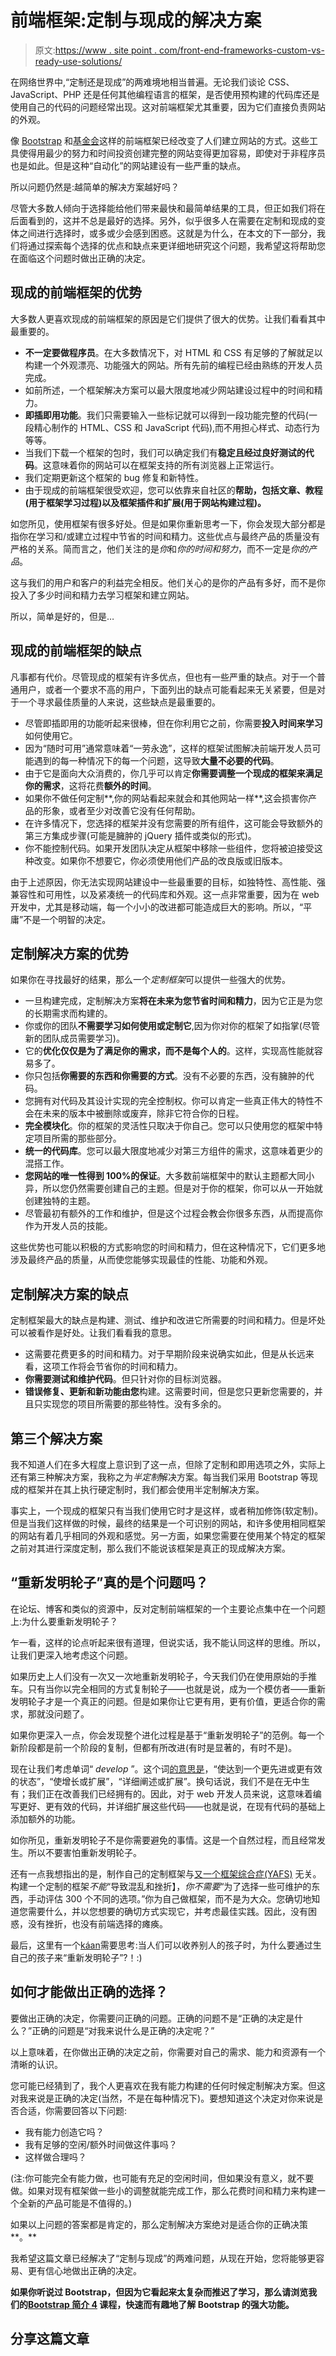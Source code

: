 # 前端框架:定制与现成的解决方案

> 原文:[https://www . site point . com/front-end-frameworks-custom-vs-ready-use-solutions/](https://www.sitepoint.com/front-end-frameworks-custom-vs-ready-use-solutions/)

在网络世界中,“定制还是现成”的两难境地相当普遍。无论我们谈论 CSS、JavaScript、PHP 还是任何其他编程语言的框架，是否使用预构建的代码库还是使用自己的代码的问题经常出现。这对前端框架尤其重要，因为它们直接负责网站的外观。

像 [Bootstrap](http://getbootstrap.com/) 和[基金会](http://foundation.zurb.com/)这样的前端框架已经改变了人们建立网站的方式。这些工具使得用最少的努力和时间投资创建完整的网站变得更加容易，即使对于非程序员也是如此。但是这种“自动化”的网站建设有一些严重的缺点。

所以问题仍然是:越简单的解决方案越好吗？

尽管大多数人倾向于选择能给他们带来最快和最简单结果的工具，但正如我们将在后面看到的，这并不总是最好的选择。另外，似乎很多人在需要在定制和现成的变体之间进行选择时，或多或少会感到困惑。这就是为什么，在本文的下一部分，我们将通过探索每个选择的优点和缺点来更详细地研究这个问题，我希望这将帮助您在面临这个问题时做出正确的决定。

## 现成的前端框架的优势

大多数人更喜欢现成的前端框架的原因是它们提供了很大的优势。让我们看看其中最重要的。

*   **不一定要做程序员**。在大多数情况下，对 HTML 和 CSS 有足够的了解就足以构建一个外观漂亮、功能强大的网站。所有先前的编程已经由熟练的开发人员完成。
*   如前所述，一个框架解决方案可以最大限度地减少网站建设过程中的时间和精力。
*   **即插即用功能**。我们只需要输入一些标记就可以得到一段功能完整的代码(一段精心制作的 HTML、CSS 和 JavaScript 代码),而不用担心样式、动态行为等等。
*   当我们下载一个框架的包时，我们可以确定我们有**稳定且经过良好测试的代码**。这意味着你的网站可以在框架支持的所有浏览器上正常运行。
*   我们定期更新这个框架的 bug 修复和新特性。
*   由于现成的前端框架很受欢迎，您可以依靠来自社区的**帮助，包括文章、教程(用于框架学习过程)以及框架插件和扩展(用于网站构建过程)。**

如您所见，使用框架有很多好处。但是如果你重新思考一下，你会发现大部分都是指你在学习和/或建立过程中节省的时间和精力。这些优点与最终产品的质量没有严格的关系。简而言之，他们关注的是*你*和*你的时间和努力*，而不一定是*你的产品*。

这与我们的用户和客户的利益完全相反。他们关心的是你的产品有多好，而不是你投入了多少时间和精力去学习框架和建立网站。

所以，简单是好的，但是…

## 现成的前端框架的缺点

凡事都有代价。尽管现成的框架有许多优点，但也有一些严重的缺点。对于一个普通用户，或者一个要求不高的用户，下面列出的缺点可能看起来无关紧要，但是对于一个寻求最佳质量的人来说，这些缺点是最重要的。

*   尽管即插即用的功能听起来很棒，但在你利用它之前，你需要**投入时间来学习**如何使用它。
*   因为“随时可用”通常意味着“一劳永逸”，这样的框架试图解决前端开发人员可能遇到的每一种情况下的每一个问题，这导致**大量不必要的代码**。
*   由于它是面向大众消费的，你几乎可以肯定**你需要调整一个现成的框架来满足你的需求**，这将花费**额外的时间**。
*   如果你不做任何定制**,你的网站看起来就会和其他网站一样**,这会损害你产品的形象，或者至少对改善它没有任何帮助。
*   在许多情况下，您选择的框架并没有您需要的所有组件，这可能会导致额外的第三方集成步骤(可能是臃肿的 jQuery 插件或类似的形式)。
*   你不能控制代码。如果开发团队决定从框架中移除一些组件，您将被迫接受这种改变。如果你不想要它，你必须使用他们产品的改良版或旧版本。

由于上述原因，你无法实现网站建设中一些最重要的目标，如独特性、高性能、强兼容性和可用性，以及紧凑统一的代码库和外观。这一点非常重要，因为在 web 开发中，尤其是移动端，每一个小小的改进都可能造成巨大的影响。所以，“平庸”不是一个明智的决定。

## 定制解决方案的优势

如果你在寻找最好的结果，那么一个*定制框架*可以提供一些强大的优势。

*   一旦构建完成，定制解决方案**将在未来为您节省时间和精力**，因为它正是为您的长期需求而构建的。
*   你或你的团队**不需要学习如何使用或定制它**,因为你对你的框架了如指掌(尽管新的团队成员需要学习)。
*   它的**优化仅仅是为了满足你的需求，而不是每个人的**。这样，实现高性能就容易多了。
*   你只包括**你需要的东西和你需要的方式**。没有不必要的东西，没有臃肿的代码。
*   您拥有对代码及其设计实现的完全控制权。你可以肯定一些真正伟大的特性不会在未来的版本中被删除或废弃，除非它符合你的日程。
*   **完全模块化**。你的框架的灵活性只取决于你自己。您可以只使用您的框架中特定项目所需的那些部分。
*   **统一的代码库**。您可以最大限度地减少对第三方组件的需求，这意味着更少的混搭工作。
*   **您网站的唯一性得到 100%的保证**。大多数前端框架中的默认主题都大同小异，所以您仍然需要创建自己的主题。但是对于你的框架，你可以从一开始就创建独特的主题。
*   尽管最初有额外的工作和维护，但是这个过程会教会你很多东西，从而提高你作为开发人员的技能。

这些优势也可能以积极的方式影响您的时间和精力，但在这种情况下，它们更多地涉及最终产品的质量，从而使您能够实现最佳的性能、功能和外观。

## 定制解决方案的缺点

定制框架最大的缺点是构建、测试、维护和改进它所需要的时间和精力。但是坏处可以被看作是好处。让我们看看我的意思。

*   这需要花费更多的时间和精力。对于早期阶段来说确实如此，但是从长远来看，这项工作将会节省你的时间和精力。
*   **你需要测试和维护代码**。但只针对你的目标浏览器。
*   **错误修复、更新和新功能由您**构建。这需要时间，但是您只更新您需要的，并且只实现您的项目所需要的那些特性。没有多余的。

## 第三个解决方案

我不知道人们在多大程度上意识到了这一点，但除了定制和即用选项之外，实际上还有第三种解决方案，我称之为*半定制*解决方案。每当我们采用 Bootstrap 等现成的框架并在其上执行硬定制时，我们都会使用半定制解决方案。

事实上，一个现成的框架只有当我们使用它时才是这样，或者稍加修饰(软定制)。但是当我们这样做的时候，最终的结果是一个可识别的网站，和许多使用相同框架的网站有着几乎相同的外观和感觉。另一方面，如果您需要在使用某个特定的框架之前对其进行深度定制，那么我们不能说该框架是真正的现成解决方案。

## “重新发明轮子”真的是个问题吗？

在论坛、博客和类似的资源中，反对定制前端框架的一个主要论点集中在一个问题上:为什么要重新发明轮子？

乍一看，这样的论点听起来很有道理，但说实话，我不能认同这样的思维。所以，让我们更深入地考虑这个问题。

如果历史上人们没有一次又一次地重新发明轮子，今天我们仍在使用原始的手推车。只有当你以完全相同的方式复制轮子——也就是说，成为一个模仿者——重新发明轮子才是一个真正的问题。但是如果你让它更有用，更有价值，更适合你的需求，那就没问题了。

如果你更深入一点，你会发现整个进化过程是基于“重新发明轮子”的范例。每一个新阶段都是前一个阶段的复制，但都有所改进(有时是显著的，有时不是)。

现在让我们考虑单词“ *develop* ”。这个词[的意思是](http://dictionary.reference.com/browse/develop?s=t)，“使达到一个更先进或更有效的状态”，“使增长或扩展”，“详细阐述或扩展”。换句话说，我们不是在无中生有；我们正在改善我们已经拥有的。因此，对于 web 开发人员来说，这意味着编写更好、更有效的代码，并详细扩展这些代码——也就是说，在现有代码的基础上添加额外的功能。

如你所见，重新发明轮子不是你需要避免的事情。这是一个自然过程，而且经常发生。所以不要害怕重新发明轮子。

还有一点我想指出的是，制作自己的定制框架与[又一个框架综合症(YAFS)](http://blog.tastejs.com/yet-another-framework-syndrome-yafs) 无关。构建一个定制的框架*不能*“导致混乱和挫折】，*你不需要*“为了选择一些可维护的东西，手动评估 300 个不同的选项。”你为自己做框架，而不是为大众。您确切地知道您需要什么，并以您想要的确切方式实现它，并考虑最佳实践。因此，没有困惑，没有挫折，也没有前端选择的瘫痪。

最后，这里有一个[káan](http://en.wikipedia.org/wiki/Koan)需要思考:当人们可以收养别人的孩子时，为什么要通过生自己的孩子来“重新发明轮子”?！:)

## 如何才能做出正确的选择？

要做出正确的决定，你需要问正确的问题。正确的问题不是“正确的决定是什么？”正确的问题是“对我来说什么是正确的决定呢？”

以上意味着，在你做出正确的决定之前，你需要对自己的需求、能力和资源有一个清晰的认识。

您可能已经猜到了，我个人更喜欢在我有能力构建的任何时候定制解决方案。但这对我来说是正确的决定(当然，不是在每种情况下)。要想知道这个决定对你来说是否合适，你需要回答以下问题:

*   我有能力创造它吗？
*   我有足够的空闲/额外时间做这件事吗？
*   这样做合理吗？

(注:你可能完全有能力做，也可能有充足的空闲时间，但如果没有意义，就不要做。如果对现有框架做一些小的调整就能完成工作，那么花费时间和精力来构建一个全新的产品可能是不值得的。)

如果以上问题的答案都是肯定的，那么定制解决方案绝对是适合你的正确决策**。**

我希望这篇文章已经解决了“定制与现成”的两难问题，从现在开始，您将能够更容易、更有信心地做出正确的决定。

**如果你听说过 Bootstrap，但因为它看起来太复杂而推迟了学习，那么请浏览我们的[Bootstrap 简介 4](https://www.sitepoint.com/premium/courses/introduction-to-bootstrap-4-2984) 课程，快速而有趣地了解 Bootstrap 的强大功能。**

## 分享这篇文章